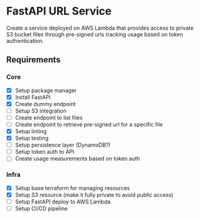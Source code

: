 # FastAPI URL Service

Create a service deployed on AWS Lambda that provides access to private S3 bucket files through pre-signed urls tracking usage based on token authentication.

## Requirements

### Core

- [x] Setup package manager
- [x] Install FastAPI
- [x] Create dummy endpoint
- [ ] Setup S3 integration
- [ ] Create endpoint to list files
- [ ] Create endpoint to retrieve pre-signed url for a specific file
- [x] Setup linting
- [x] Setup testing
- [ ] Setup persistence layer (DynamoDB?)
- [ ] Setup token auth to API
- [ ] Create usage measurements based on token auth

### Infra

- [x] Setup base terraform for managing resources
- [x] Setup S3 resource (make it fully private to avoid public access)
- [ ] Setup FastAPI deploy to AWS Lambda
- [ ] Setup CI/CD pipeline
